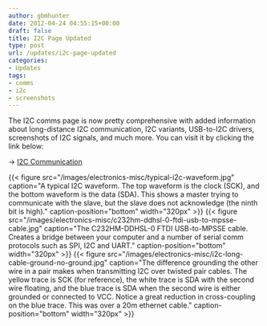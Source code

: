```yaml
---
author: gbmhunter
date: 2012-04-24 04:55:15+00:00
draft: false
title: I2C Page Updated
type: post
url: /updates/i2c-page-updated
categories:
- Updates
tags:
- comms
- i2c
- screenshots
---
```


The I2C comms page is now pretty comprehensive with added information about long-distance I2C communication, I2C variants, USB-to-I2C drivers, screenshots of I2C signals, and much more. You can visit it by clicking the link below:

-> [I2C Communication](http://blog.mbedded.ninja/electronics/circuit-design/i2c-communication)

{{< figure src="/images/electronics-misc/typical-i2c-waveform.jpg" caption="A typical I2C waveform. The top waveform is the clock (SCK), and the bottom waveform is the data (SDA). This shows a master trying to communicate with the slave, but the slave does not acknowledge (the ninth bit is high)." caption-position="bottom" width="320px" >}} {{< figure src="/images/electronics-misc/c232hm-ddhsl-0-ftdi-usb-to-mpsse-cable.jpg" caption="The C232HM-DDHSL-0 FTDI USB-to-MPSSE cable. Creates a bridge between your computer and a number of serial comm protocols such as SPI, I2C and UART." caption-position="bottom" width="320px" >}} {{< figure src="/images/electronics-misc/i2c-long-cable-ground-no-ground.jpg" caption="The difference grounding the other wire in a pair makes when transmitting I2C over twisted pair cables. The yellow trace is SCK (for reference), the white trace is SDA with the second wire floating, and the blue trace is SDA when the second wire is either grounded or connected to VCC. Notice a great reduction in cross-coupling on the blue trace. This was over a 20m ethernet cable." caption-position="bottom" width="320px" >}}
